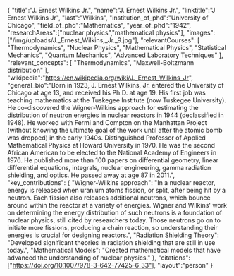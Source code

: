 {
    "title":"J. Ernest Wilkins Jr.",
    "name":"J. Ernest Wilkins Jr.",
    "linktitle":"J Ernest Wilkins Jr",
    "last":"Wilkins",
    "institution_of_phd":"University of Chicago",
    "field_of_phd":"Mathematics",
    "year_of_phd":"1942",
    "researchAreas":["nuclear physics","mathematical physics"],
    "images": ["/img/uploads/J._Ernest_Wilkins,_Jr._9.jpg"],
    "relevantCourses": [
        "Thermodynamics",
        "Nuclear Physics",
        "Mathematical Physics",
        "Statistical Mechanics",
        "Quantum Mechanics",
        "Advanced Laboratory Techniques"
    ],
    "relevant_concepts": [
        "Thermodynamics",
        "Maxwell-Boltzmann distribution"
    ],
    "wikipedia":"https://en.wikipedia.org/wiki/J._Ernest_Wilkins_Jr",
    "general_bio":"Born in 1923, J. Ernest Wilkins, Jr. entered the University of Chicago at age 13, and received his Ph.D. at age 19. His first job was teaching mathematics at the Tuskegee Institute (now Tuskegee University). He co-discovered the Wigner-Wilkins approach for estimating the distribution of neutron energies in nuclear reactors in 1944 (declassified in 1948). He worked with Fermi and Compton on the Manhattan Project (without knowing the ultimate goal of the work until after the atomic bomb was dropped) in the early 1940s. Distinguished Professor of Applied Mathematical Physics at Howard University in 1970. He was the second African American to be elected to the National Academy of Engineers in 1976. He published more than 100 papers on differential geometry, linear differential equations, integrals, nuclear engineering, gamma radiation shielding, and optics. He passed away at age 87 in 2011.",
    "key_contributions": {
        "Wigner-Wilkins approach": "In a nuclear reactor, energy is released when uranium atoms fission, or split, after being hit by a neutron. Each fission also releases additional neutrons, which bounce around within the reactor at a variety of energies. Wigner and Wilkins' work on determining the energy distribution of such neutrons is a foundation of nuclear physics, still cited by researchers today. Those neutrons go on to initiate more fissions, producing a chain reaction, so understanding their energies is crucial for designing reactors.", 
        "Radiation Shielding Theory": "Developed significant theories in radiation shielding that are still in use today.",
        "Mathematical Models": "Created mathematical models that have advanced the understanding of nuclear physics."
    },
    "citations":["https://doi.org/10.1007/978-3-642-77425-6_33"],
    "layout":"person"
}
